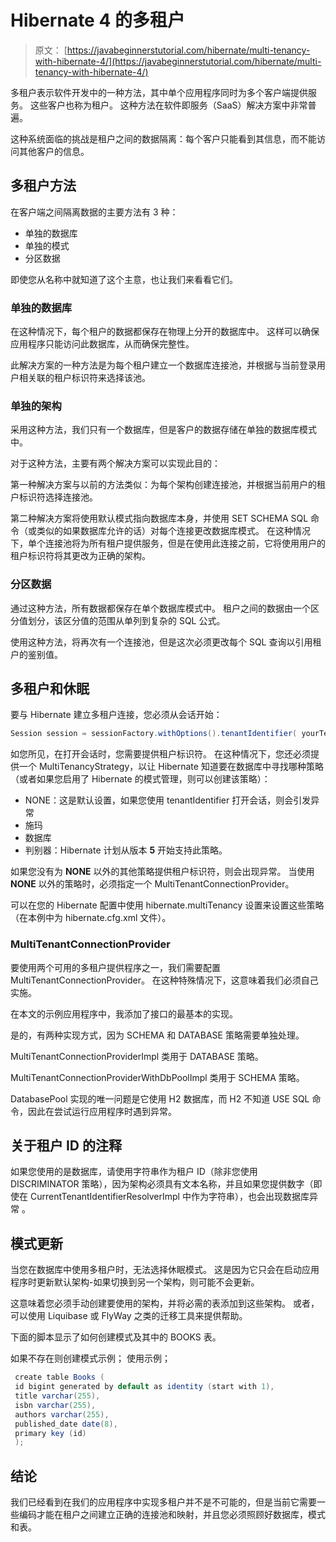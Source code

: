 # Hibernate 4 的多租户

> 原文： [https://javabeginnerstutorial.com/hibernate/multi-tenancy-with-hibernate-4/](https://javabeginnerstutorial.com/hibernate/multi-tenancy-with-hibernate-4/)

多租户表示软件开发中的一种方法，其中单个应用程序同时为多个客户端提供服务。 这些客户也称为租户。 这种方法在软件即服务（SaaS）解决方案中非常普遍。

这种系统面临的挑战是租户之间的数据隔离：每个客户只能看到其信息，而不能访问其他客户的信息。

## 多租户方法

在客户端之间隔离数据的主要方法有 3 种：

*   单独的数据库
*   单独的模式
*   分区数据

即使您从名称中就知道了这个主意，也让我们来看看它们。

### 单独的数据库

在这种情况下，每个租户的数据都保存在物理上分开的数据库中。 这样可以确保应用程序只能访问此数据库，从而确保完整性。

此解决方案的一种方法是为每个租户建立一个数据库连接池，并根据与当前登录用户相关联的租户标识符来选择该池。

### 单独的架构

采用这种方法，我们只有一个数据库，但是客户的数据存储在单独的数据库模式中。

对于这种方法，主要有两个解决方案可以实现此目的：

第一种解决方案与以前的方法类似：为每个架构创建连接池，并根据当前用户的租户标识符选择连接池。

第二种解决方案将使用默认模式指向数据库本身，并使用 SET SCHEMA SQL 命令（或类似的如果数据库允许的话）对每个连接更改数据库模式。 在这种情况下，单个连接池将为所有租户提供服务，但是在使用此连接之前，它将使用用户的租户标识符将其更改为正确的架构。

### 分区数据

通过这种方法，所有数据都保存在单个数据库模式中。 租户之间的数据由一个区分值划分，该区分值的范围从单列到复杂的 SQL 公式。

使用这种方法，将再次有一个连接池，但是这次必须更改每个 SQL 查询以引用租户的鉴别值。

## 多租户和休眠

要与 Hibernate 建立多租户连接，您必须从会话开始：

```java
Session session = sessionFactory.withOptions().tenantIdentifier( yourTenantIdentifier ).openSession();
```

如您所见，在打开会话时，您需要提供租户标识符。 在这种情况下，您还必须提供一个 MultiTenancyStrategy，以让 Hibernate 知道要在数据库中寻找哪种策略（或者如果您启用了 Hibernate 的模式管理，则可以创建该策略）：

*   NONE：这是默认设置，如果您使用 tenantIdentifier 打开会话，则会引发异常
*   施玛
*   数据库
*   判别器：Hibernate 计划从版本 **5** 开始支持此策略。

如果您没有为 **NONE** 以外的其他策略提供租户标识符，则会出现异常。 当使用 **NONE** 以外的策略时，必须指定一个 MultiTenantConnectionProvider。

可以在您的 Hibernate 配置中使用 hibernate.multiTenancy 设置来设置这些策略（在本例中为 hibernate.cfg.xml 文件）。

### MultiTenantConnectionProvider

要使用两个可用的多租户提供程序之一，我们需要配置 MultiTenantConnectionProvider。 在这种特殊情况下，这意味着我们必须自己实施。

在本文的示例应用程序中，我添加了接口的最基本的实现。

是的，有两种实现方式，因为 SCHEMA 和 DATABASE 策略需要单独处理。

MultiTenantConnectionProviderImpl 类用于 DATABASE 策略。

MultiTenantConnectionProviderWithDbPoolImpl 类用于 SCHEMA 策略。

DatabasePool 实现的唯一问题是它使用 H2 数据库，而 H2 不知道 USE SQL 命令，因此在尝试运行应用程序时遇到异常。

## 关于租户 ID 的注释

如果您使用的是数据库，请使用字符串作为租户 ID（除非您使用 DISCRIMINATOR 策略），因为架构必须具有文本名称，并且如果您提供数字（即使在 CurrentTenantIdentifierResolverImpl 中作为字符串），也会出现数据库异常 。

## 模式更新

当您在数据库中使用多租户时，无法选择休眠模式。 这是因为它只会在启动应用程序时更新默认架构-如果切换到另一个架构，则可能不会更新。

这意味着您必须手动创建要使用的架构，并将必需的表添加到这些架构。 或者，可以使用 Liquibase 或 FlyWay 之类的迁移工具来提供帮助。

下面的脚本显示了如何创建模式及其中的 BOOKS 表。

如果不存在则创建模式示例；
使用示例；

```java
 create table Books (
 id bigint generated by default as identity (start with 1),
 title varchar(255),
 isbn varchar(255),
 authors varchar(255),
 published_date date(8),
 primary key (id)
 );
```

## 结论

我们已经看到在我们的应用程序中实现多租户并不是不可能的，但是当前它需要一些编码才能在租户之间建立正确的连接池和映射，并且您必须照顾好数据库，模式和表。

